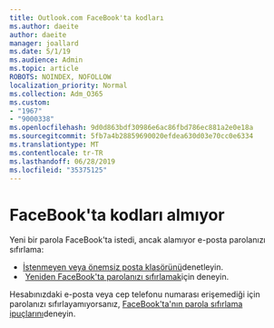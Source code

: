 ```yaml
---
title: Outlook.com FaceBook'ta kodları
ms.author: daeite
author: daeite
manager: joallard
ms.date: 5/1/19
ms.audience: Admin
ms.topic: article
ROBOTS: NOINDEX, NOFOLLOW
localization_priority: Normal
ms.collection: Adm_O365
ms.custom:
- "1967"
- "9000338"
ms.openlocfilehash: 9d0d863bdf30986e6ac86fbd786ec881a2e0e18a
ms.sourcegitcommit: 5fb7a4b28859690020efdea630d03e70cc0e6334
ms.translationtype: MT
ms.contentlocale: tr-TR
ms.lasthandoff: 06/28/2019
ms.locfileid: "35375125"
---
```

# <a name="not-receiving-facebook-codes"></a>FaceBook'ta kodları almıyor

Yeni bir parola FaceBook'ta istedi, ancak alamıyor e-posta parolanızı sıfırlama:

- [İstenmeyen veya önemsiz posta klasörünü](https://outlook.live.com/mail/junkemail)denetleyin.
-  [Yeniden FaceBook'ta parolanızı sıfırlamak](https://www.facebook.com/help/213395615347144?helpref=faq_content)için deneyin.

Hesabınızdaki e-posta veya cep telefonu numarası erişemediği için parolanızı sıfırlayamıyorsanız, [FaceBook'ta'nın parola sıfırlama ipuçlarını](https://www.facebook.com/help/218815984812734)deneyin.